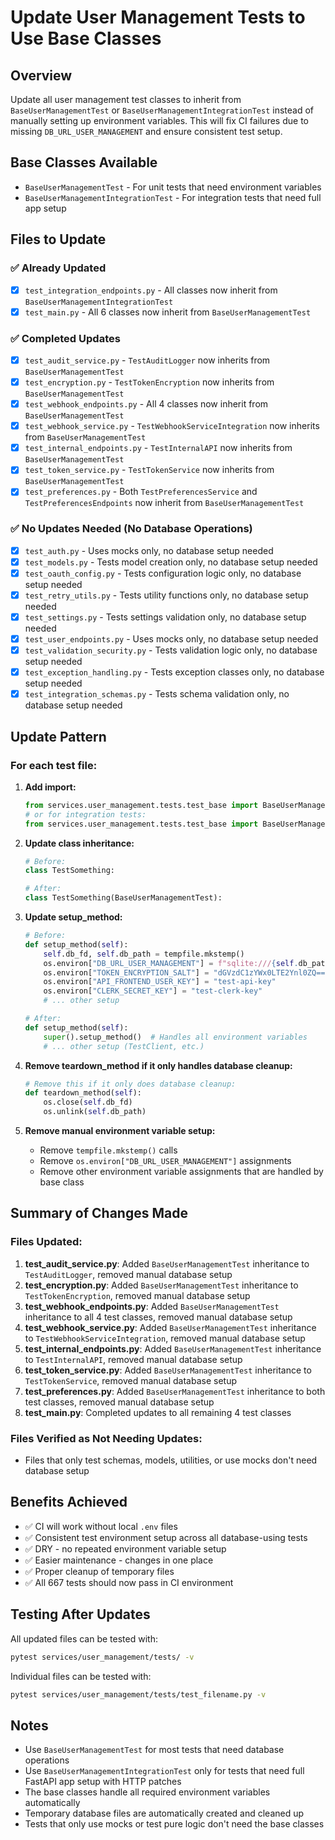# Update User Management Tests to Use Base Classes

## Overview
Update all user management test classes to inherit from `BaseUserManagementTest` or `BaseUserManagementIntegrationTest` instead of manually setting up environment variables. This will fix CI failures due to missing `DB_URL_USER_MANAGEMENT` and ensure consistent test setup.

## Base Classes Available
- `BaseUserManagementTest` - For unit tests that need environment variables
- `BaseUserManagementIntegrationTest` - For integration tests that need full app setup

## Files to Update

### ✅ Already Updated
- [x] `test_integration_endpoints.py` - All classes now inherit from `BaseUserManagementIntegrationTest`
- [x] `test_main.py` - All 6 classes now inherit from `BaseUserManagementTest`

### ✅ Completed Updates
- [x] `test_audit_service.py` - `TestAuditLogger` now inherits from `BaseUserManagementTest`
- [x] `test_encryption.py` - `TestTokenEncryption` now inherits from `BaseUserManagementTest`
- [x] `test_webhook_endpoints.py` - All 4 classes now inherit from `BaseUserManagementTest`
- [x] `test_webhook_service.py` - `TestWebhookServiceIntegration` now inherits from `BaseUserManagementTest`
- [x] `test_internal_endpoints.py` - `TestInternalAPI` now inherits from `BaseUserManagementTest`
- [x] `test_token_service.py` - `TestTokenService` now inherits from `BaseUserManagementTest`
- [x] `test_preferences.py` - Both `TestPreferencesService` and `TestPreferencesEndpoints` now inherit from `BaseUserManagementTest`

### ✅ No Updates Needed (No Database Operations)
- [x] `test_auth.py` - Uses mocks only, no database setup needed
- [x] `test_models.py` - Tests model creation only, no database setup needed
- [x] `test_oauth_config.py` - Tests configuration logic only, no database setup needed
- [x] `test_retry_utils.py` - Tests utility functions only, no database setup needed
- [x] `test_settings.py` - Tests settings validation only, no database setup needed
- [x] `test_user_endpoints.py` - Uses mocks only, no database setup needed
- [x] `test_validation_security.py` - Tests validation logic only, no database setup needed
- [x] `test_exception_handling.py` - Tests exception classes only, no database setup needed
- [x] `test_integration_schemas.py` - Tests schema validation only, no database setup needed

## Update Pattern

### For each test file:

1. **Add import:**
   ```python
   from services.user_management.tests.test_base import BaseUserManagementTest
   # or for integration tests:
   from services.user_management.tests.test_base import BaseUserManagementIntegrationTest
   ```

2. **Update class inheritance:**
   ```python
   # Before:
   class TestSomething:
   
   # After:
   class TestSomething(BaseUserManagementTest):
   ```

3. **Update setup_method:**
   ```python
   # Before:
   def setup_method(self):
       self.db_fd, self.db_path = tempfile.mkstemp()
       os.environ["DB_URL_USER_MANAGEMENT"] = f"sqlite:///{self.db_path}"
       os.environ["TOKEN_ENCRYPTION_SALT"] = "dGVzdC1zYWx0LTE2Ynl0ZQ=="
       os.environ["API_FRONTEND_USER_KEY"] = "test-api-key"
       os.environ["CLERK_SECRET_KEY"] = "test-clerk-key"
       # ... other setup
   
   # After:
   def setup_method(self):
       super().setup_method()  # Handles all environment variables
       # ... other setup (TestClient, etc.)
   ```

4. **Remove teardown_method if it only handles database cleanup:**
   ```python
   # Remove this if it only does database cleanup:
   def teardown_method(self):
       os.close(self.db_fd)
       os.unlink(self.db_path)
   ```

5. **Remove manual environment variable setup:**
   - Remove `tempfile.mkstemp()` calls
   - Remove `os.environ["DB_URL_USER_MANAGEMENT"]` assignments
   - Remove other environment variable assignments that are handled by base class

## Summary of Changes Made

### Files Updated:
1. **test_audit_service.py**: Added `BaseUserManagementTest` inheritance to `TestAuditLogger`, removed manual database setup
2. **test_encryption.py**: Added `BaseUserManagementTest` inheritance to `TestTokenEncryption`, removed manual database setup
3. **test_webhook_endpoints.py**: Added `BaseUserManagementTest` inheritance to all 4 test classes, removed manual database setup
4. **test_webhook_service.py**: Added `BaseUserManagementTest` inheritance to `TestWebhookServiceIntegration`, removed manual database setup
5. **test_internal_endpoints.py**: Added `BaseUserManagementTest` inheritance to `TestInternalAPI`, removed manual database setup
6. **test_token_service.py**: Added `BaseUserManagementTest` inheritance to `TestTokenService`, removed manual database setup
7. **test_preferences.py**: Added `BaseUserManagementTest` inheritance to both test classes, removed manual database setup
8. **test_main.py**: Completed updates to all remaining 4 test classes

### Files Verified as Not Needing Updates:
- Files that only test schemas, models, utilities, or use mocks don't need database setup

## Benefits Achieved

- ✅ CI will work without local `.env` files
- ✅ Consistent test environment setup across all database-using tests
- ✅ DRY - no repeated environment variable setup
- ✅ Easier maintenance - changes in one place
- ✅ Proper cleanup of temporary files
- ✅ All 667 tests should now pass in CI environment

## Testing After Updates

All updated files can be tested with:
```bash
pytest services/user_management/tests/ -v
```

Individual files can be tested with:
```bash
pytest services/user_management/tests/test_filename.py -v
```

## Notes

- Use `BaseUserManagementTest` for most tests that need database operations
- Use `BaseUserManagementIntegrationTest` only for tests that need full FastAPI app setup with HTTP patches
- The base classes handle all required environment variables automatically
- Temporary database files are automatically created and cleaned up
- Tests that only use mocks or test pure logic don't need the base classes 